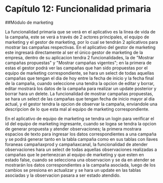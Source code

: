 # Capítulo 12: Funcionalidad primaria

##Módulo de marketing

La funcionalidad primaria que se verá en el aplicativo es la linea de vida de la campaña, este se verá a través de 2 actores principales, el equipo de marketing y el gestor de marketing, por lo cual se tendrán 2 aplicativos para mostrar las campañas respectivas. 
En el aplicativo del gestor de marketing este ingresará directamente al ser el único gestor de marketing de la empresa, dentro de su aplicacion tendra 2 funcionalidades, la de "Mostrar campañas propuestas" y "Mostrar campañas vigentes"; en la primera de estas el gestor podrá ver las campañas que han sido propuestas por el equipo de marketing correspondiente, se hara un select de todas aquellas campañas que tengan el dia de hoy entre la fecha de inicio y la fecha final de la campaña, cuando seleccione una tendra la opcion de editar y borrar, editar mostrará los datos de la campaña para realizar un update posterior y borrar hara un delete. La funcionalidad de mostrar campañas propuestas, se hara un select de las campañas que tengan fecha de inicio mayor al dia actual, y el gestor tendra la opcion de observar la campaña, enviandole una descripcion de lo que esta mal al equipo de marketing correspondiente.

En el aplicativo de equipo de marketing se tendra un login para verificar el id del equipo de marketing ingresante, cuando se logea se tendra la opcion de generar propuesta y atender observaciones; la primera mostrara espacios de texto para ingresar los datos correspondientes a una campaña y se podrá generar tanto en la tabla campaña como en sus tablas con llaves foraneas campañaxprod y campañaxcanal, la funcionalidad de atender observaciones hara un select de todas aquellas observaciones realizadas a campañas que le pertenezcan al equipo de marketing y que esten en estado false, cuando se selecciona una observacion y se da en atender se mostrarán los datos correspondientes a la campaña asociada, luego de los cambios se presiona en actualizar y se hara un update en las tablas asociadas y la observacion pasara a ser estado atendido.

